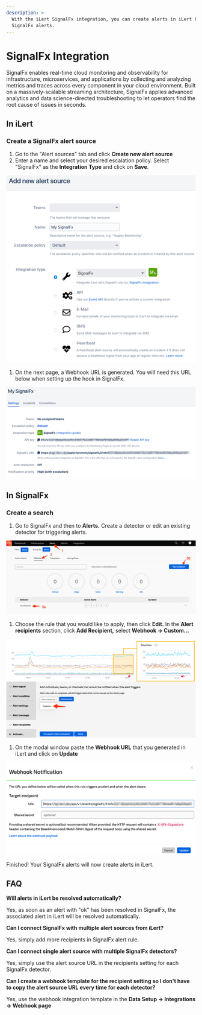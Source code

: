 ```yaml
---
description: >-
  With the iLert SignalFx integration, you can create alerts in iLert based on
  SignalFx alerts.
---
```


# SignalFx Integration

SignalFx enables real-time cloud monitoring and observability for infrastructure, microservices, and applications by collecting and analyzing metrics and traces across every component in your cloud environment. Built on a massively-scalable streaming architecture, SignalFx applies advanced analytics and data science-directed troubleshooting to let operators find the root cause of issues in seconds.

## In iLert <a id="in-ilert"></a>

### Create a SignalFx alert source <a id="create-alert-source"></a>

1. Go to the "Alert sources" tab and click **Create new alert source**
2. Enter a name and select your desired escalation policy. Select "SignalFx" as the **Integration Type** and click on **Save**.

![](../.gitbook/assets/ilert%20%2831%29.png)

1. On the next page, a Webhook URL is generated. You will need this URL below when setting up the hook in SignalFx.

![](../.gitbook/assets/ilert%20%2832%29.png)

## In SignalFx <a id="in-splunk"></a>

### Create a search <a id="create-action-sequences"></a>

1. Go to SignalFx and then to **Alerts.** Create a detector or edit an existing detector for triggering alerts.

![](../.gitbook/assets/detectors.png)

1. Choose the rule that you would like to apply, then click **Edit.** In the **Alert recipients** section, click **Add Recipient,** select **Webhook -&gt; Custom...**

![](../.gitbook/assets/detector_-_my_detector.png)

1. On the modal window paste the **Webhook URL** that you generated in iLert and click on **Update**

![](../.gitbook/assets/detector_-_my_detector%20%281%29.png)

Finished! Your SignalFx alerts will now create alerts in iLert.

## FAQ <a id="faq"></a>

**Will alerts in iLert be resolved automatically?**

Yes, as soon as an alert with "ok" has been resolved in SignalFx, the associated alert in iLert will be resolved automatically.

**Can I connect SignalFx with multiple alert sources from iLert?**

Yes, simply add more recipients in SignalFx alert rule.

**Can I connect single alert source with multiple SignalFx detectors?**

Yes, simply use the alert source URL in the recipients setting for each SignalFx detector.

**Can I create a webhook template for the recipient setting so I don't have to copy the alert source URL every time for each detector?**

Yes, use the webhook integration template in the **Data Setup -&gt; Integrations -&gt; Webhook page**

